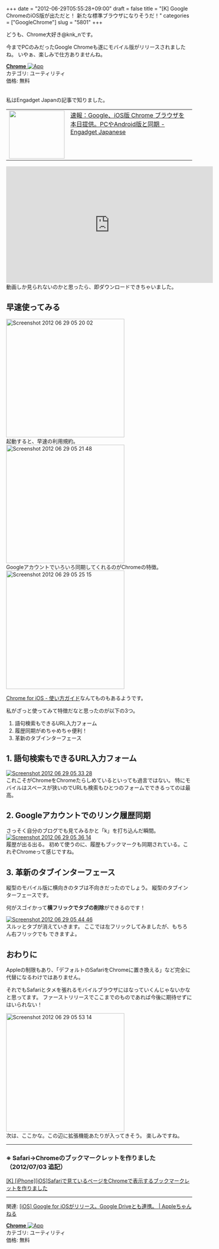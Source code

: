 +++
date = "2012-06-29T05:55:28+09:00"
draft = false
title = "[K] Google ChromeのiOS版が出ただと！ 新たな標準ブラウザになりそうだ！"
categories = ["GoogleChrome"]
slug = "5801"
+++

どうも、Chrome大好き@knk_nです。

今までPCのみだったGoogle Chromeも遂にモバイル版がリリースされましたね。
いやぁ、楽しみで仕方ありませんね。

<table class="appstorehelper">
<a href="http://itunes.apple.com/jp/app/chrome/id535886823?mt=8&ign-mpt=uo%3D4" rel="nofollow" target="_blank"><img class="appstorehelper_appicn" src="https://knk-n.com/images/2012/06/screenshot-2012-06-29-5.06.261.png" alt="" /></a><div class="appstorehelper_text"><a href="http://itunes.apple.com/jp/app/chrome/id535886823?mt=8&ign-mpt=uo%3D4" rel="nofollow" target="_blank"><b>Chrome</b> <img alt="App" src="http://ax.phobos.apple.com.edgesuite.net/ja_jp/images/web/linkmaker/badge_appstore-sm.gif" style="vertical-align: text-bottom;" /></b></a><br />カテゴリ: ユーティリティ<br />価格: 無料<br clear="all" /></div>
</table><!--more-->私はEngadget Japanの記事で知りました。
<table width="100%"><td valign="top" width="150"><a href="http://japanese.engadget.com/2012/06/28/google-ios-chrome-iphone-ipad/" target="_blank"><img border="0" src="http://capture.heartrails.com/150x130/shadow?http://japanese.engadget.com/2012/06/28/google-ios-chrome-iphone-ipad/" alt="" width="150" height="130" /></a></td><td valign="top"><a  href="http://japanese.engadget.com/2012/06/28/google-ios-chrome-iphone-ipad/" target="_blank">速報：Google、iOS版 Chrome ブラウザを本日提供。PCやAndroid版と同期 - Engadget Japanese</a><script type="text/javascript">var url = "http://japanese.engadget.com/2012/06/28/google-ios-chrome-iphone-ipad/";</script><script src="http://api.b.st-hatena.com/entry.count?url=http://japanese.engadget.com/2012/06/28/google-ios-chrome-iphone-ipad/&callback=hatebTxt"></script>
</td></table>

<iframe width="560" height="315" src="http://www.youtube.com/embed/tSKZy2ayvMs" frameborder="0" allowfullscreen></iframe>
動画しか見られないのかと思ったら、即ダウンロードできちゃいました。
<h2>早速使ってみる</h2>
<div class="center"><a href="https://knk-n.com/images/2012/06/screenshot_2012-06-29_05.20.02.jpg"><img src="https://knk-n.com/images/2012/06/screenshot_2012-06-29_05.20.02.jpg" alt="Screenshot 2012 06 29 05 20 02" title="screenshot_2012-06-29_05.20.02.jpg" border="0" width="320" height="" /></a></div>
起動すると、早速の利用規約。

<div class="center"><a href="https://knk-n.com/images/2012/06/screenshot_2012-06-29_05.21.48.jpg"><img src="https://knk-n.com/images/2012/06/screenshot_2012-06-29_05.21.48.jpg" alt="Screenshot 2012 06 29 05 21 48" title="screenshot_2012-06-29_05.21.48.jpg" border="0" width="320" height="auto" /></a></div>
Googleアカウントでいろいろ同期してくれるのがChromeの特徴。

<div class="center"><a href="https://knk-n.com/images/2012/06/screenshot_2012-06-29_05.25.15.jpg"><img src="https://knk-n.com/images/2012/06/screenshot_2012-06-29_05.25.15.jpg" alt="Screenshot 2012 06 29 05 25 15" title="screenshot_2012-06-29_05.25.15.jpg" border="0" width="320" height="auto" /></a></div>

<a  href="https://www.google.com/intl/ja/chrome/browser/mobile/tour/ios.html" target="_blank">Chrome for iOS - 使い方ガイド</a><script type="text/javascript">var url = "https://www.google.com/intl/ja/chrome/browser/mobile/tour/ios.html";</script><script src="http://api.b.st-hatena.com/entry.count?url=https://www.google.com/intl/ja/chrome/browser/mobile/tour/ios.html&callback=hatebTxt"></script>なんてものもあるようです。

私がざっと使ってみて特徴だなと思ったのが以下の3つ。
<ol>
<li>語句検索もできるURL入力フォーム</li>
<li>履歴同期がめちゃめちゃ便利！</li>
<li>革新のタブインターフェース</li>
</ol>

<h2>1. 語句検索もできるURL入力フォーム</h2>
<div class="center"><a href="https://knk-n.com/images/2012/06/screenshot_2012-06-29_05.33.28.jpg"><img src="https://knk-n.com/images/2012/06/screenshot_2012-06-29_05.33.28.jpg" alt="Screenshot 2012 06 29 05 33 28" title="screenshot_2012-06-29_05.33.28.jpg" border="0" width="" height="" /></a></div>
これこそがChromeをChromeたらしめているといっても過言ではない。
特にモバイルはスペースが狭いのでURLも検索もひとつのフォームでできるってのは最高。

<h2>2. Googleアカウントでのリンク履歴同期</h2>
さっそく自分のブログでも見てみるかと「k」を打ち込んだ瞬間。

<div class="center"><a href="https://knk-n.com/images/2012/06/screenshot_2012-06-29_05.36.14.jpg"><img src="https://knk-n.com/images/2012/06/screenshot_2012-06-29_05.36.14.jpg" alt="Screenshot 2012 06 29 05 36 14" title="screenshot_2012-06-29_05.36.14.jpg" border="0" width="" height="" /></a></div>
履歴が出る出る。
初めて使うのに、履歴もブックマークも同期されている。これぞChromeって感じですね。

<h2>3. 革新のタブインターフェース</h2>
縦型のモバイル版に横向きのタブは不向きだったのでしょう。
縦型のタブインターフェースです。

何がスゴイかって<strong>横フリックでタブの削除</strong>ができるのです！

<div class="center"><a href="https://knk-n.com/images/2012/06/screenshot_2012-06-29_05.44.46.jpg"><img src="https://knk-n.com/images/2012/06/screenshot_2012-06-29_05.44.46.jpg" alt="Screenshot 2012 06 29 05 44 46" title="screenshot_2012-06-29_05.44.46.jpg" border="0" width="" height="" /></a></div>
スルッとタブが消えていきます。
ここでは左フリックしてみましたが、もちろん右フリックでも
できますよ。

<h2>おわりに</h2>
Appleの制限もあり、「デフォルトのSafariをChromeに置き換える」など完全に代替になるわけではありません。

それでもSafariとタメを張れるモバイルブラウザにはなっていくんじゃないかなと思ってます。
ファーストリリースでここまでのものであれば今後に期待せずにはいられない！

<div class="center"><a href="https://knk-n.com/images/2012/06/screenshot_2012-06-29_05.53.14.jpg"><img src="https://knk-n.com/images/2012/06/screenshot_2012-06-29_05.53.14.jpg" alt="Screenshot 2012 06 29 05 53 14" title="screenshot_2012-06-29_05.53.14.jpg" border="0" width="320" height="auto" /></a></div>
次は、ここかな。この辺に拡張機能あたりが入ってきそう。
楽しみですね。

<hr />
<h3>※ Safari→Chromeのブックマークレットを作りました（2012/07/03 追記）</h3>
<a  href="https://knk-n.com/2012/07/03/safari2chrome_bookmarklet/" target="_blank">[K] [iPhone][iOS]Safariで見ているページをChromeで表示するブックマークレットを作りました</a><script type="text/javascript">var url = "https://knk-n.com/2012/07/03/safari2chrome_bookmarklet/";</script><script src="http://api.b.st-hatena.com/entry.count?url=https://knk-n.com/2012/07/03/safari2chrome_bookmarklet/&callback=hatebTxt"></script>
<hr />

関連: <a  href="http://applech.info/ios-chrome-for-ios/" target="_blank">[iOS] Google for iOSがリリース。Google Driveとも連携。 | Appleちゃんねる</a><script type="text/javascript">var url = "http://applech.info/ios-chrome-for-ios/";</script><script src="http://api.b.st-hatena.com/entry.count?url=http://applech.info/ios-chrome-for-ios/&callback=hatebTxt"></script>

<table class="appstorehelper">
<a href="http://itunes.apple.com/jp/app/chrome/id535886823?mt=8&ign-mpt=uo%3D4" rel="nofollow" target="_blank"><img class="appstorehelper_appicn" src="https://knk-n.com/images/2012/06/screenshot-2012-06-29-5.06.261.png" alt="" /></a><div class="appstorehelper_text"><a href="http://itunes.apple.com/jp/app/chrome/id535886823?mt=8&ign-mpt=uo%3D4" rel="nofollow" target="_blank"><b>Chrome</b> <img alt="App" src="http://ax.phobos.apple.com.edgesuite.net/ja_jp/images/web/linkmaker/badge_appstore-sm.gif" style="vertical-align: text-bottom;" /></b></a><br />カテゴリ: ユーティリティ<br />価格: 無料<br clear="all" /></div>
</table>
